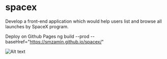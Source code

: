 # spacex
Develop a front-end application which would help users list and browse all launches by SpaceX program.

Deploy on Github Pages
ng build --prod --baseHref="https://smzamin.github.io/spacex/"

![Alt text](https://ibb.co/swpt6YY "SpaceX")
